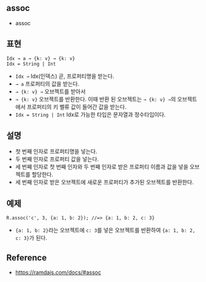 ## assoc
- assoc

## 표현
```
Idx → a → {k: v} → {k: v}
Idx = String | Int
```
- `Idx →` Idx(인덱스) 곧, 프로퍼티명을 받는다.
- `→ a` 프로퍼티의 값을 받는다.
- `→ {k: v} →` 오브젝트를 받아서
- `→ {k: v}` 오브젝트를 반환한다. 이때 반환 된 오브젝트는 `→ {k: v} →`의 오브젝트에서 프로퍼티의 키 벨류 값이 들어간 값을 받는다.
- `Idx = String | Int` Idx로 가능한 타입은 문자열과 정수타입이다.

## 설명
- 첫 번째 인자로 프로퍼티명을 넣는다.
- 두 번째 인자로 프로퍼티 값을 넣는다.
- 세 번째 인자로 첫 번째 인자와 두 번째 인자로 받은 프로퍼티 이름과 값을 넣을 오브젝트를 할당한다.
- 세 번째 인자로 받은 오브젝트에 새로운 프로퍼티가 추가된 오브젝트를 반환한다.

## 예제
```
R.assoc('c', 3, {a: 1, b: 2}); //=> {a: 1, b: 2, c: 3}
```
- `{a: 1, b: 2}`라는 오브젝트에 `c: 3`를 넣은 오브젝트를 반환하여 `{a: 1, b: 2, c: 3}`가 된다.

## Reference
- https://ramdajs.com/docs/#assoc
